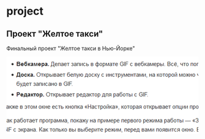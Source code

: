 ﻿# project

##  Проект  "Желтое такси"
Финальный проект  "Желтое такси в Нью-Йорке"

![](https://github.com/finikbanan/project/blob/master/G1.gif)
